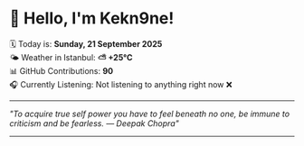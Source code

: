 # 👋 Hello, I'm Kekn9ne!

🗓️ Today is: **Sunday, 21 September 2025**  
🌤️ Weather in Istanbul: **⛅️  +25°C**  
📊 GitHub Contributions: **90**  
🎧 Currently Listening: Not listening to anything right now ❌

---

_"To acquire true self power you have to feel beneath no one, be immune to criticism and be fearless. — *Deepak Chopra*"_

---

